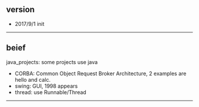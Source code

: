 ## version
- 2017/9/1 init

---
## beief
java_projects: some projects use java
- CORBA: Common Object Request Broker Architecture, 2 examples are hello and calc.
- swing: GUI, 1998 appears
- thread: use Runnable/Thread


---